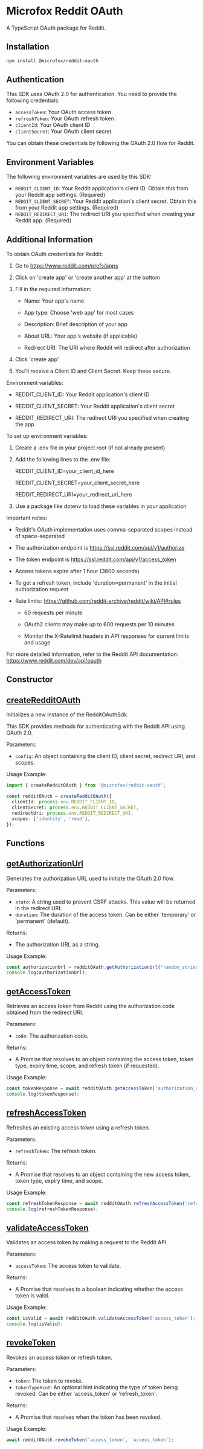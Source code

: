 # Microfox Reddit OAuth

A TypeScript OAuth package for Reddit.

## Installation

```bash
npm install @microfox/reddit-oauth
```

## Authentication

This SDK uses OAuth 2.0 for authentication. You need to provide the following credentials:

- `accessToken`: Your OAuth access token
- `refreshToken`: Your OAuth refresh token
- `clientId`: Your OAuth client ID
- `clientSecret`: Your OAuth client secret

You can obtain these credentials by following the OAuth 2.0 flow for Reddit.

## Environment Variables

The following environment variables are used by this SDK:

- `REDDIT_CLIENT_ID`: Your Reddit application's client ID. Obtain this from your Reddit app settings. (Required)
- `REDDIT_CLIENT_SECRET`: Your Reddit application's client secret. Obtain this from your Reddit app settings. (Required)
- `REDDIT_REDIRECT_URI`: The redirect URI you specified when creating your Reddit app. (Required)

## Additional Information

To obtain OAuth credentials for Reddit:

1. Go to https://www.reddit.com/prefs/apps

2. Click on 'create app' or 'create another app' at the bottom

3. Fill in the required information:

   - Name: Your app's name

   - App type: Choose 'web app' for most cases

   - Description: Brief description of your app

   - About URL: Your app's website (if applicable)

   - Redirect URI: The URI where Reddit will redirect after authorization

4. Click 'create app'

5. You'll receive a Client ID and Client Secret. Keep these secure.



Environment variables:

- REDDIT_CLIENT_ID: Your Reddit application's client ID

- REDDIT_CLIENT_SECRET: Your Reddit application's client secret

- REDDIT_REDIRECT_URI: The redirect URI you specified when creating the app



To set up environment variables:

1. Create a .env file in your project root (if not already present)

2. Add the following lines to the .env file:

   REDDIT_CLIENT_ID=your_client_id_here

   REDDIT_CLIENT_SECRET=your_client_secret_here

   REDDIT_REDIRECT_URI=your_redirect_uri_here

3. Use a package like dotenv to load these variables in your application



Important notes:

- Reddit's OAuth implementation uses comma-separated scopes instead of space-separated

- The authorization endpoint is https://ssl.reddit.com/api/v1/authorize

- The token endpoint is https://ssl.reddit.com/api/v1/access_token

- Access tokens expire after 1 hour (3600 seconds)

- To get a refresh token, include 'duration=permanent' in the initial authorization request

- Rate limits: https://github.com/reddit-archive/reddit/wiki/API#rules

  - 60 requests per minute

  - OAuth2 clients may make up to 600 requests per 10 minutes

  - Monitor the X-Ratelimit headers in API responses for current limits and usage



For more detailed information, refer to the Reddit API documentation: https://www.reddit.com/dev/api/oauth

## Constructor

## [createRedditOAuth](./docs/createRedditOAuth.md)

Initializes a new instance of the RedditOAuthSdk.

This SDK provides methods for authenticating with the Reddit API using OAuth 2.0.

Parameters:
- `config`: An object containing the client ID, client secret, redirect URI, and scopes.

Usage Example:
```typescript
import { createRedditOAuth } from '@microfox/reddit-oauth';

const redditOAuth = createRedditOAuth({
  clientId: process.env.REDDIT_CLIENT_ID,
  clientSecret: process.env.REDDIT_CLIENT_SECRET,
  redirectUri: process.env.REDDIT_REDIRECT_URI,
  scopes: ['identity', 'read'],
});
```

## Functions

## [getAuthorizationUrl](./docs/getAuthorizationUrl.md)

Generates the authorization URL used to initiate the OAuth 2.0 flow.

Parameters:
- `state`: A string used to prevent CSRF attacks. This value will be returned in the redirect URI.
- `duration`: The duration of the access token. Can be either 'temporary' or 'permanent' (default).

Returns:
- The authorization URL as a string.

Usage Example:
```typescript
const authorizationUrl = redditOAuth.getAuthorizationUrl('random_string', 'permanent');
console.log(authorizationUrl);
```

## [getAccessToken](./docs/getAccessToken.md)

Retrieves an access token from Reddit using the authorization code obtained from the redirect URI.

Parameters:
- `code`: The authorization code.

Returns:
- A Promise that resolves to an object containing the access token, token type, expiry time, scope, and refresh token (if requested).

Usage Example:
```typescript
const tokenResponse = await redditOAuth.getAccessToken('authorization_code');
console.log(tokenResponse);
```

## [refreshAccessToken](./docs/refreshAccessToken.md)

Refreshes an existing access token using a refresh token.

Parameters:
- `refreshToken`: The refresh token.

Returns:
- A Promise that resolves to an object containing the new access token, token type, expiry time, and scope.

Usage Example:
```typescript
const refreshTokenResponse = await redditOAuth.refreshAccessToken('refresh_token');
console.log(refreshTokenResponse);
```

## [validateAccessToken](./docs/validateAccessToken.md)

Validates an access token by making a request to the Reddit API.

Parameters:
- `accessToken`: The access token to validate.

Returns:
- A Promise that resolves to a boolean indicating whether the access token is valid.

Usage Example:
```typescript
const isValid = await redditOAuth.validateAccessToken('access_token');
console.log(isValid);
```

## [revokeToken](./docs/revokeToken.md)

Revokes an access token or refresh token.

Parameters:
- `token`: The token to revoke.
- `tokenTypeHint`: An optional hint indicating the type of token being revoked. Can be either 'access_token' or 'refresh_token'.

Returns:
- A Promise that resolves when the token has been revoked.

Usage Example:
```typescript
await redditOAuth.revokeToken('access_token', 'access_token');
```

